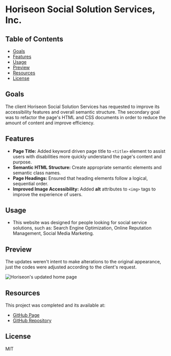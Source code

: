 # Horiseon Social Solution Services, Inc.

## Table of Contents

* [Goals](#goals)
* [Features](#features)
* [Usage](#technologies)
* [Preview](#preview)
* [Resources](#contributing)
* [License](#license)

## Goals

The client Horiseon Social Solution Services has requested to improve its accessibility features and overall semantic structure. The secondary goal was to refactor the page's HTML and CSS documents in order to reduce the amount of content and improve efficiency.

## Features

* **Page Title:** Added keyword driven page title to `<title>` element to assist users with disabilities more quickly understand the page's content and purpose.
* **Semantic HTML Structure:** Create appropriate semantic elements and semantic class names.
* **Page Headings:** Ensured that heading elements follow a logical, sequential order.
* **Improved Image Accessibility:** Added **alt** attributes to `<img>` tags to improve the experience of users.


## Usage
* This website was designed for people looking for social service solutions, such as: Search Engine Optimization, Online Reputation Management, Social Media Marketing.

## Preview

The updates weren't intent to make alterations to the original appearance, just the codes were adjusted according to the client's request.  

![Horiseon's updated home page](assets/images/_Users_puentedg_bootcamp_bootcamp-AS_challenge-1_Module-1-challenge_index)


## Resources

This project was completed and its available at:

* [GitHub Page]()
* [GitHub Repository]()

## License

MIT